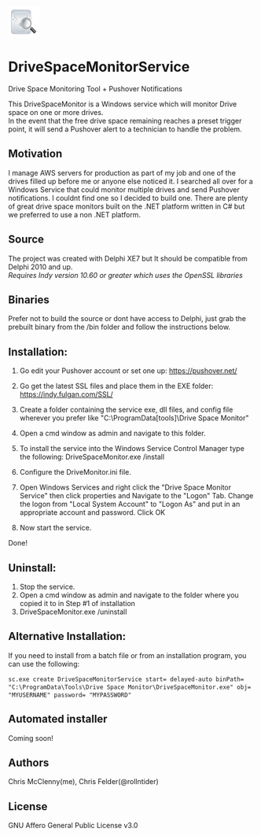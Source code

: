 ![Pushover Icon](/Icons/DrivePic_64x64.png) 
# DriveSpaceMonitorService
Drive Space Monitoring Tool + Pushover Notifications

This DriveSpaceMonitor is a Windows service which will monitor Drive space on one or more drives.  
In the event that the free drive space remaining reaches a preset trigger point, it will send a 
Pushover alert to a technician to handle the problem.

## Motivation
I manage AWS servers for production as part of my job and one of the drives filled up before me or anyone else noticed it.  I searched all over for a Windows Service that could monitor multiple drives and send Pushover notifications.  I couldnt find one so I decided to build one.  There are plenty of great drive space monitors built on the .NET platform written in C# but we preferred to use a non .NET platform.

## Source
The project was created with Delphi XE7 but It should be compatible from Delphi 2010 and up.<br>
*Requires Indy version 10.60 or greater which uses the OpenSSL libraries*

## Binaries
Prefer not to build the source or dont have access to Delphi, just grab the prebuilt binary from the /bin folder and follow the instructions below.

## Installation:

1) Go edit your Pushover account or set one up:  https://pushover.net/

2) Go get the latest SSL files and place them in the EXE folder:  https://indy.fulgan.com/SSL/

3) Create a folder containing the service exe, dll files, and config file
   wherever you prefer like "C:\ProgramData\[tools]\Drive Space Monitor" 

4) Open a cmd window as admin and navigate to this folder.

5) To install the service into the Windows Service Control Manager type the following:
   DriveSpaceMonitor.exe /install
   
6) Configure the DriveMonitor.ini file.

7) Open Windows Services and right click the "Drive Space Monitor Service" then click properties and
   Navigate to the "Logon" Tab.  Change the logon from "Local System Account" to "Logon As" and put in 
   an appropriate account and password. Click OK
   
8) Now start the service.

Done!

## Uninstall:

1) Stop the service.
2) Open a cmd window as admin and navigate to the folder where you copied it to in Step #1 of installation
3) DriveSpaceMonitor.exe /uninstall

## Alternative Installation:

If you need to install from a batch file or from an installation program, you can use the following:

    sc.exe create DriveSpaceMonitorService start= delayed-auto binPath= "C:\ProgramData\Tools\Drive Space Monitor\DriveSpaceMonitor.exe" obj= "MYUSERNAME" password= "MYPASSWORD"

## Automated installer
Coming soon!

## Authors
Chris McClenny(me), Chris Felder(@rollntider)

## License
GNU Affero General Public License v3.0
